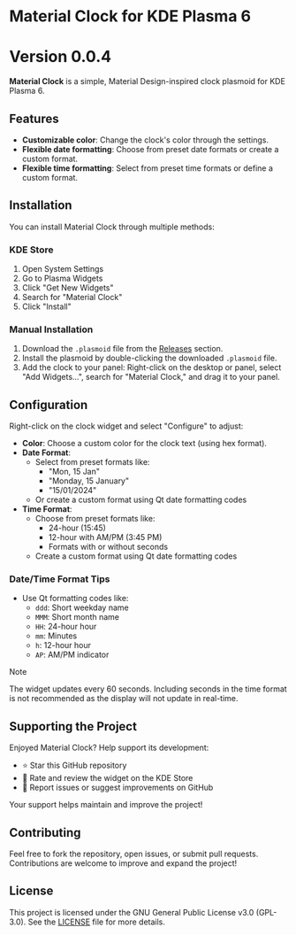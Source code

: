 # Material Clock for KDE Plasma 6
# Version 0.0.4
**Material Clock** is a simple, Material Design-inspired clock plasmoid for KDE Plasma 6.

## Features
- **Customizable color**: Change the clock's color through the settings.
- **Flexible date formatting**: Choose from preset date formats or create a custom format.
- **Flexible time formatting**: Select from preset time formats or define a custom format.

## Installation
You can install Material Clock through multiple methods:

### KDE Store
1. Open System Settings
2. Go to Plasma Widgets
3. Click "Get New Widgets"
4. Search for "Material Clock"
5. Click "Install"

### Manual Installation
1. Download the `.plasmoid` file from the [Releases](https://github.com/cesp99/Material-Clock/releases) section.
2. Install the plasmoid by double-clicking the downloaded `.plasmoid` file.
3. Add the clock to your panel: Right-click on the desktop or panel, select "Add Widgets...", search for "Material Clock," and drag it to your panel.

## Configuration
Right-click on the clock widget and select "Configure" to adjust:
- **Color**: Choose a custom color for the clock text (using hex format).
- **Date Format**: 
  - Select from preset formats like:
    - "Mon, 15 Jan"
    - "Monday, 15 January"
    - "15/01/2024"
  - Or create a custom format using Qt date formatting codes
- **Time Format**:
  - Choose from preset formats like:
    - 24-hour (15:45)
    - 12-hour with AM/PM (3:45 PM)
    - Formats with or without seconds
  - Create a custom format using Qt date formatting codes

### Date/Time Format Tips
- Use Qt formatting codes like:
  - `ddd`: Short weekday name
  - `MMM`: Short month name
  - `HH`: 24-hour hour
  - `mm`: Minutes
  - `h`: 12-hour hour
  - `AP`: AM/PM indicator

> [!NOTE]
> The widget updates every 60 seconds. Including seconds in the time format is not recommended as the display will not update in real-time.

## Supporting the Project
Enjoyed Material Clock? Help support its development:
- ⭐ Star this GitHub repository
- 📝 Rate and review the widget on the KDE Store
- 🐛 Report issues or suggest improvements on GitHub

Your support helps maintain and improve the project!

## Contributing
Feel free to fork the repository, open issues, or submit pull requests. Contributions are welcome to improve and expand the project!

## License
This project is licensed under the GNU General Public License v3.0 (GPL-3.0).
See the [LICENSE](./LICENSE) file for more details.